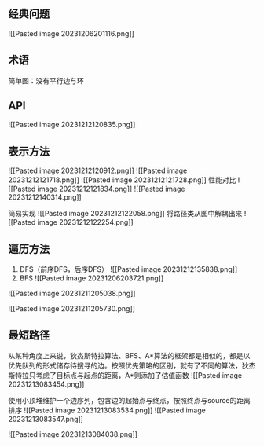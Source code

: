 ## 经典问题
![[Pasted image 20231206201116.png]]
## 术语
简单图：没有平行边与环

## API
![[Pasted image 20231212120835.png]]

## 表示方法

![[Pasted image 20231212120912.png]]
![[Pasted image 20231212121718.png]]
![[Pasted image 20231212121728.png]]
性能对比
![[Pasted image 20231212121834.png]]
![[Pasted image 20231212140314.png]]


简易实现
![[Pasted image 20231212122058.png]]
将路径类从图中解耦出来
![[Pasted image 20231212122254.png]]
## 遍历方法
1. DFS（前序DFS，后序DFS）
![[Pasted image 20231212135838.png]]
2. BFS
![[Pasted image 20231206203721.png]]

![[Pasted image 20231211205038.png]]

![[Pasted image 20231211205730.png]]

## 最短路径
从某种角度上来说，狄杰斯特拉算法、BFS、A\*算法的框架都是相似的，都是以优先队列的形式储存待搜寻的边。按照优先策略的区别，就有了不同的算法，狄杰斯特拉只考虑了目标点与起点的距离，A\*则添加了估值函数
![[Pasted image 20231213083454.png]]

使用小顶堆维护一个边序列，包含边的起始点与终点，按照终点与source的距离排序
![[Pasted image 20231213083534.png]]
![[Pasted image 20231213083547.png]]

![[Pasted image 20231213084038.png]]
